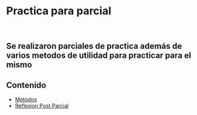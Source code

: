 # Practica para parcial

<br>

## Se realizaron parciales de practica además de varios metodos de utilidad para practicar para el mismo 

## Contenido

- [Metodos](./MetodosPractica)
- [Reflexion Post Parcial](../RP.md)


